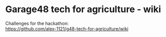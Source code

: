 # Garage48 tech for agriculture - wiki
Challenges for the hackathon:  
https://github.com/alex-1121/g48-tech-for-agriculture/wiki
